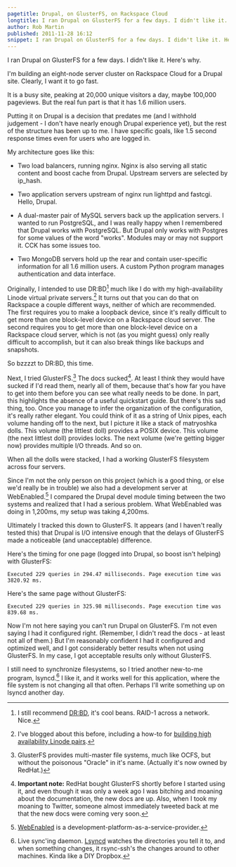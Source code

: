 ```yaml
---
pagetitle: Drupal, on GlusterFS, on Rackspace Cloud
longtitle: I ran Drupal on GlusterFS for a few days. I didn't like it. Here's why.
author: Rob Martin
published: 2011-11-28 16:12
snippet: I ran Drupal on GlusterFS for a few days. I didn't like it. Here's why.
---
```


I ran Drupal on GlusterFS for a few days. I didn't like it. Here's why.

I'm building an eight-node server cluster on Rackspace Cloud for a Drupal site. Clearly, I want it to go fast.

It is a busy site, peaking at 20,000 unique visitors a day, maybe 100,000 pageviews. But the real fun part is that it has 1.6 million users.

Putting it on Drupal is a decision that predates me (and I withhold judgement - I don't have nearly enough Drupal experience yet), but the rest of the structure has been up to me. I have specific goals, like 1.5 second response times even for users who are logged in.

My architecture goes like this:

* Two load balancers, running nginx. Nginx is also serving all static content and boost cache from Drupal. Upstream servers are selected by ip_hash.

* Two application servers upstream of nginx run lighttpd and fastcgi. Hello, Drupal.

* A dual-master pair of MySQL servers back up the application servers. I wanted to run PostgreSQL, and I was really happy when I remembered that Drupal works with PostgreSQL. But Drupal only works with Postgres for some values of the word "works". Modules may or may not support it. CCK has some issues too.

* Two MongoDB servers hold up the rear and contain user-specific information for all 1.6 million users. A custom Python program manages authentication and data interface.

Originally, I intended to use DR:BD[^drbd] much like I do with my high-availability Linode virtual private servers.[^linode-ha] It turns out that you can do that on Rackspace a couple different ways, neither of which are recommended. The first requires you to make a loopback device, since it's really difficult to get more than one block-level device on a Rackspace cloud server. The second requires you to get more than one block-level device on a Rackspace cloud server, which is not (as you might guess) only really difficult to accomplish, but it can also break things like backups and snapshots.

So bzzzzt to DR:BD, this time.

Next, I tried GlusterFS.[^gluster] The docs sucked[^docs]. At least I think they would have sucked if I'd read them, nearly all of them, because that's how far you have to get into them before you can see what really needs to be done. In part, this highlights the absence of a useful quickstart guide. But there's this sad thing, too. Once you manage to infer the organization of the configuration, it's really rather elegant. You could think of it as a string of Unix pipes, each volume handing off to the next, but I picture it like a stack of matryoshka dolls. This volume (the littlest doll) provides a POSIX device. This volume (the next littlest doll) provides locks. The next volume (we're getting bigger now) provides multiple I/O threads. And so on.

When all the dolls were stacked, I had a working GlusterFS filesystem across four servers.

Since I'm not the only person on this project (which is a good thing, or else we'd really be in trouble) we also had a development server at WebEnabled.[^we] I compared the Drupal devel module timing between the two systems and realized that I had a serious problem. What WebEnabled was doing in 1,200ms, my setup was taking 4,200ms.

Ultimately I tracked this down to GlusterFS. It appears (and I haven't really tested this) that Drupal is I/O intensive enough that the delays of GlusterFS made a noticeable (and unacceptable) difference.

Here's the timing for one page (logged into Drupal, so boost isn't helping) with GlusterFS:

	Executed 229 queries in 294.47 milliseconds. Page execution time was 3820.92 ms.

Here's the same page without GlusterFS:

	Executed 229 queries in 325.98 milliseconds. Page execution time was 839.68 ms.

Now I'm not here saying you can't run Drupal on GlusterFS. I'm not even saying I had it configured right. (Remember, I didn't read the docs - at least not all of them.) But I'm reasonably confident I had it configured and optimized well, and I got considerably better results when not using GlusterFS. In my case, I got acceptable results only without GlusterFS.

I still need to synchronize filesystems, so I tried another new-to-me program, lsyncd.[^lsyncd] I like it, and it works well for this application, where the file system is not changing all that often. Perhaps I'll write something up on lsyncd another day.

[^drbd]: I still recommend [DR:BD][drbd], it's cool beans. RAID-1 across a network. Nice.

[drbd]: http://www.drbd.org "Block storage devices distributed, even mirrored, across servers."

[^linode-ha]: I've blogged about this before, including a how-to for [building high availability Linode pairs][linode-ha].

[linode-ha]: http://version2beta.com/articles/high-availability-linode-pairs "A how-to of sorts for high-availability Linode pairs."

[^gluster]: GlusterFS provides multi-master file systems, much like OCFS, but without the poisonous "Oracle" in it's name. (Actually it's now owned by RedHat.)

[gluster]: http://www.gluster.com/ "Private cloud storage"

[^docs]: **Important note:** RedHat bought GlusterFS shortly before I started using it, and even though it was only a week ago I was bitching and moaning about the documentation, the new docs are up. Also, when I took my moaning to Twitter, someone almost immediately tweeted back at me that the new docs were coming very soon.

[^we]: [WebEnabled][we] is a development-platform-as-a-service-provider.

[we]: http://www.webenabled.com "Instant development servers with zero systems administration."

[^lsyncd]: Live sync'ing daemon. [Lsyncd][] watches the directories you tell it to, and when something changes, it rsync-ssh's the changes around to other machines. Kinda like a DIY Dropbox.

[lsyncd]: http://code.google.com/p/lsyncd/ "Live syncing daemon"
